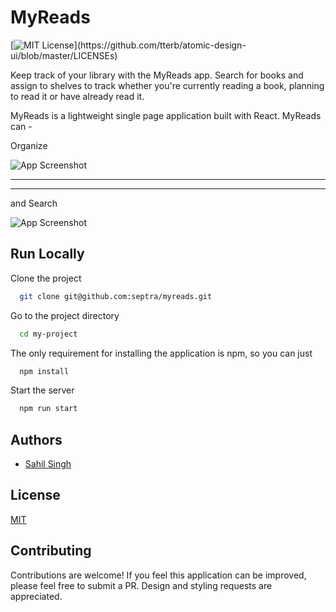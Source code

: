 
# MyReads
[![MIT License](https://img.shields.io/apm/l/atomic-design-ui.svg?)](https://github.com/tterb/atomic-design-ui/blob/master/LICENSEs)


Keep track of your library with the MyReads app. Search for books and assign to shelves to track
whether you're currently reading a book, planning to read it or have already read it.

MyReads is a lightweight single page application built with React. MyReads can -

Organize

![App Screenshot](https://user-images.githubusercontent.com/5586070/117992544-a74aea80-b35c-11eb-9d05-41608b54ec05.png)

---
---

and Search

![App Screenshot](https://user-images.githubusercontent.com/5586070/117992541-a619bd80-b35c-11eb-826d-36509b81bff2.png)

## Run Locally

Clone the project

```bash
  git clone git@github.com:septra/myreads.git
```

Go to the project directory

```bash
  cd my-project
```

The only requirement for installing the application is npm, so you can just

```bash
  npm install
```

Start the server

```bash
  npm run start
```

  
## Authors

- [Sahil Singh](https://www.github.com/septra)

  
## License

[MIT](https://choosealicense.com/licenses/mit/)

  
## Contributing

Contributions are welcome! If you feel this application can be
improved, please feel free to submit a PR. Design and styling requests
are appreciated.
